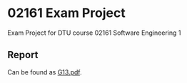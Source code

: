 # 02161 Exam Project
Exam Project for DTU course 02161 Software Engineering 1
## Report
Can be found as [G13.pdf](Report/G13.pdf).
